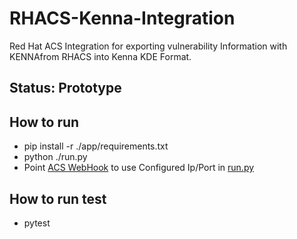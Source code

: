 # RHACS-Kenna-Integration
Red Hat ACS Integration for exporting vulnerability Information with KENNAfrom RHACS into Kenna KDE Format.

## Status: Prototype

## How to run
- pip install -r ./app/requirements.txt
- python ./run.py
- Point [ACS WebHook](https://docs.openshift.com/acs/3.74/integration/integrate-using-generic-webhooks.html) to use Configured Ip/Port in [run.py](./run.py)

## How to run test
- pytest